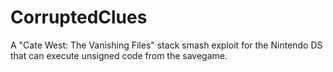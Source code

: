 # CorruptedClues
A "Cate West: The Vanishing Files" stack smash exploit for the Nintendo DS that can execute unsigned code from the savegame.

